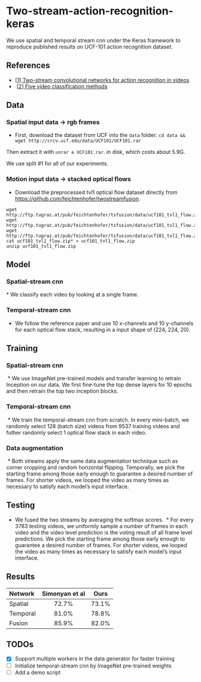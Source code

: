 # Two-stream-action-recognition-keras
We use spatial and temporal stream cnn under the Keras framework to reproduce published results on UCF-101 action recognition dataset.

## References
*  [[1] Two-stream convolutional networks for action recognition in videos](http://papers.nips.cc/paper/5353-two-stream-convolutional)
*  [[2] Five video classification methods](https://github.com/harvitronix/five-video-classification-methods/blob/master/README.md)


## Data
  ### Spatial input data -> rgb frames
  * First, download the dataset from UCF into the `data` folder:
  `cd data && wget http://crcv.ucf.edu/data/UCF101/UCF101.rar`
  
  Then extract it with `unrar e UCF101.rar`. in disk, which costs about 5.9G.
  
  We use split #1 for all of our experiments.
  ### Motion input data -> stacked optical flows
  * Download the preprocessed tvl1 optical flow dataset directly from https://github.com/feichtenhofer/twostreamfusion. 
  ```
  wget http://ftp.tugraz.at/pub/feichtenhofer/tsfusion/data/ucf101_tvl1_flow.zip.001
  wget http://ftp.tugraz.at/pub/feichtenhofer/tsfusion/data/ucf101_tvl1_flow.zip.002
  wget http://ftp.tugraz.at/pub/feichtenhofer/tsfusion/data/ucf101_tvl1_flow.zip.003
  cat ucf101_tvl1_flow.zip* > ucf101_tvl1_flow.zip
  unzip ucf101_tvl1_flow.zip
  ```

## Model
  ### Spatial-stream cnn
  * We classify each video by looking at a single frame.
  ### Temporal-stream cnn
  * We follow the reference paper and use 10 x-channels and 10 y-channels for each optical flow stack, resulting in a input shape of (224, 224, 20).
  
## Training
  ### Spatial-stream cnn
  * We use ImageNet pre-trained models and transfer learning to retrain Inception on our data. We first fine-tune the top dense layers for 10 epochs and then retrain the top two inception blocks.
  ### Temporal-stream cnn
  * We train the temporal-stream cnn from scratch. In every mini-batch, we randomly select 128 (batch size) videos from 9537 training videos and futher randomly select 1 optical flow stack in each video. 
  ### Data augmentation
  * Both streams apply the same data augmentation technique such as corner cropping and random horizontal flipping. Temporally, we pick the starting frame among those early enough to guarantee a desired number of frames. For shorter videos, we looped the video as many times as necessary to satisfy each model’s input interface.

## Testing
  * We fused the two streams by averaging the softmax scores.
  * For every 3783 testing videos, we uniformly sample a number of frames in each video and the video level prediction is the voting result of all frame level predictions. We pick the starting frame among those early enough to guarantee a desired number of frames. For shorter videos, we looped the video as many times as necessary to satisfy each model’s input interface.

## Results
|Network     |Simonyan et al  |Ours  |
-------------|:--------------:|:----:|
|Spatial     |72.7%           |73.1% |
|Temporal    |81.0%           |78.8% |
|Fusion      |85.9%           |82.0% |

## TODOs
- [x] Support multiple workers in the data generator for faster training
- [ ] Initialize temporal-stream cnn by ImageNet pre-trained weights
- [ ] Add a demo script

